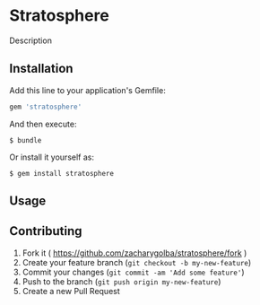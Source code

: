 # Stratosphere

Description

## Installation

Add this line to your application's Gemfile:

```ruby
gem 'stratosphere'
```

And then execute:

    $ bundle

Or install it yourself as:

    $ gem install stratosphere

## Usage

## Contributing

1. Fork it ( https://github.com/zacharygolba/stratosphere/fork )
2. Create your feature branch (`git checkout -b my-new-feature`)
3. Commit your changes (`git commit -am 'Add some feature'`)
4. Push to the branch (`git push origin my-new-feature`)
5. Create a new Pull Request